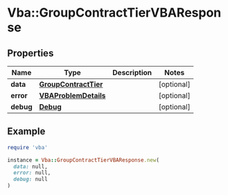 # Vba::GroupContractTierVBAResponse

## Properties

| Name | Type | Description | Notes |
| ---- | ---- | ----------- | ----- |
| **data** | [**GroupContractTier**](GroupContractTier.md) |  | [optional] |
| **error** | [**VBAProblemDetails**](VBAProblemDetails.md) |  | [optional] |
| **debug** | [**Debug**](Debug.md) |  | [optional] |

## Example

```ruby
require 'vba'

instance = Vba::GroupContractTierVBAResponse.new(
  data: null,
  error: null,
  debug: null
)
```

